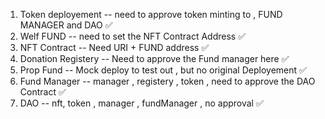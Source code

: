 1. Token deployement -- need to approve token minting to , FUND MANAGER and DAO ✅
2. Welf FUND -- need to set the NFT Contract Address ✅
3. NFT Contract -- Need URI + FUND address ✅
4. Donation Registery -- Need to approve the Fund manager here ✅
5. Prop Fund -- Mock deploy to test out , but no original Deployement ✅
6. Fund Manager -- manager , registery , token , need to approve the DAO Contract ✅
7. DAO -- nft, token , manager , fundManager , no approval ✅
